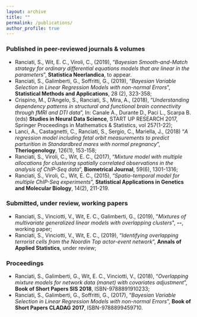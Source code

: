 ```yaml
---
layout: archive
title: ""
permalink: /publications/
author_profile: true
---
```

### Published in peer-reviewed journals & volumes

* Ranciati, S., Wit, E. C., Viroli, C., (2019), “*Bayesian Smooth-and-Match strategy for ordinary differential equations models that are linear in the parameters*”, **Statistica Neerlandica**, to appear.
* Ranciati, S., Galimberti, G., Soffritti, G., (2019), “*Bayesian Variable Selection in Linear Regression Models with non-normal Errors*”, **Statistical Methods and Applications**, 28 (2), 323-358;
* Crispino, M., D’Angelo, S., Ranciati, S., Mira, A., (2018), “*Understanding dependency patterns in structural and functional brain connectivity through fMRI and DTI data*”, In: Canale A., Durante D., Paci L., Scarpa B. (eds) **Studies in Neural Data Science**, START UP RESEARCH 2017, Springer Proceedings in Mathematics & Statistics, vol 257(1-22);
* Lanci, A., Castagnetti, C., Ranciati, S., Sergio, C., Mariella, J., (2018) “*A regression model including fetal orbit measurements to predict parturition in Standardbred mares with normal pregnancy*”, **Theriogenology**, 126(1), 153-158;
* Ranciati, S., Viroli, C., Wit, E. C., (2017), “*Mixture model with multiple allocations for clustering spatially correlated observations in the analysis of ChIP-Seq data*”, **Biometrical Journal**, 59(6), 1301-1316;
* Ranciati, S., Viroli, C., Wit, E. C., (2015), “*Spatio-temporal model for multiple ChIP-Seq experiments*”, **Statistical Applications in Genetics and Molecular Biology**, 14(2), 211-219.

### Submitted, under review, working papers

* Ranciati, S., Vinciotti, V., Wit, E. C., Galimberti, G., (2019), "*Mixtures of multivariate generalized linear models with overlapping clusters*", **--**, working paper;
* Ranciati, S., Vinciotti, V., Wit, E. C., (2019), “*Identifying overlapping terrorist cells from the Noordin Top actor-event network*”, **Annals of Applied Statistics**, under review;

### Proceedings

* Ranciati, S., Galimberti, G., Wit, E. C., Vinciotti, V., (2018), “*Overlapping mixture models for network data (manet) with covariates adjustment*”, **Book of Short Papers SIS 2018**, ISBN-9788891910233;
* Ranciati, S., Galimberti, G., Soffritti, G., (2017), “*Bayesian Variable Selection in Linear Regression Models with non-normal Errors*”, **Book of Short Papers CLADAG 2017**, ISBN-9788899459710.
